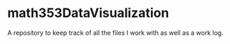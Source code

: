 # math353DataVisualization
A repository to keep track of all the files I work with as well as a work log.
